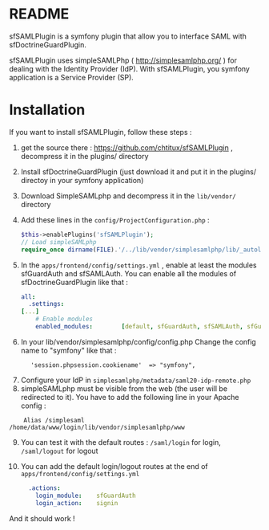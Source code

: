 README
================================
sfSAMLPlugin is a symfony plugin that allow you to interface SAML with sfDoctrineGuardPlugin.

sfSAMLPlugin uses simpleSAMLPhp ( http://simplesamlphp.org/ ) for dealing with the Identity Provider (IdP).
With sfSAMLPlugin, you symfony application is a Service Provider (SP).


Installation
================================

If you want to install sfSAMLPlugin, follow these steps :

1. get the source there : https://github.com/chtitux/sfSAMLPlugin , decompress it in the plugins/ directory
2. Install sfDoctrineGuardPlugin (just download it and put it in the plugins/ directoy in your symfony application)
3. Download SimpleSAMLphp and decompress it in the ```lib/vendor/``` directory
4. Add these lines in the ```config/ProjectConfiguration.php``` : 

    ```php
    $this->enablePlugins('sfSAMLPlugin');
    // Load simpleSAMLphp
    require_once dirname(FILE).'/../lib/vendor/simplesamlphp/lib/_autoload.php';
    ```

5. In the ```apps/frontend/config/settings.yml``` , enable at least the modules sfGuardAuth and sfSAMLAuth. You can enable all the modules of sfDoctrineGuardPlugin like that : 

    ```yaml
    all:
      .settings:
    [...]
        # Enable modules
        enabled_modules:        [default, sfGuardAuth, sfSAMLAuth, sfGuardGroup, sfGuardUser, sfGuardPermission]
    ```

6. In your lib/vendor/simplesamlphp/config/config.php Change the config name to "symfony" like that : 

```       'session.phpsession.cookiename'  => "symfony", ```

7. Configure your IdP in ```simplesamlphp/metadata/saml20-idp-remote.php```
8. simpleSAMLphp must be visible from the web (the user will be redirected to it). You have to add the following line in your Apache config : 

```
    Alias /simplesaml /home/data/www/login/lib/vendor/simplesamlphp/www
```

9. You can test it with the default routes : 
```/saml/login``` for login, ```/saml/logout``` for logout
10. You can add the default login/logout routes at the end of ```apps/frontend/config/settings.yml``` 

    ```yaml
      .actions:
        login_module:    sfGuardAuth
        login_action:    signin
    ```

And it should work !
